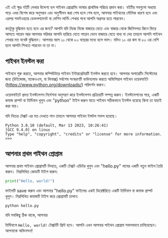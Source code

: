 এই এই ক্ষুদ্র বইটি লেখার উদ্দেশ্য হল পাইথন প্রোগ্রামিং ভাষার প্রাথমিক পরিচয় প্রদান করা। বইটির সবগুলো অধ্যায় পড়ে এবয় বিশেষ করে অনুসরন এবং অনুশীলন করা শেষ হলে শেষ হলে, আপনার পাইথনের মৌলিক ধারণা হবে এবং এরপর সফটওয়্যার ডেভলপমেনট বা মেশিন লার্নিং শেখার পথে আপনি অগ্রসর হতে পারবেন।

কতটুকু বুদ্ধিমান হতে হবে এর জন্য? আপনি যদি নিজে নিজে বাজারে যেতে এবং বাজার থেকে জিনিসপত্র কিনে ফিরে আসতে পারেন আর আপনার পরিবার আপনি হারিয়ে যেতে পারেন ভেবে বাজারে যেতে বাধা না দেয় তাহলে আপনি পাইথন শেখার মত যথেষ্ট বুদ্ধিমান। আপনার বয়স ১০ থেকে ৮০ বছেরর মধ্যে হলে ভাল। যদিও ১০ এর কম বা ৮০ এর বেশি হলে আপনি শিখতে পারবেন না তা না।

## পাইথন ইনস্টল করা

পাইথনে শুরু করতে, আপনার কম্পিউটারে পাইথন ইন্টারপ্রেটারটি ইনস্টল করতে হবে। আপনার অপারেটিং সিস্টেমের জন্য (উইন্ডোজ, ম্যাকওএস, বা লিনাক্স) সর্বশেষ সংস্করণটি ডাউনলোড করতে অফিসিয়াল পাইথন ওয়েবসাইট (https://www.python.org/downloads/) পরিদর্শন করুন।

ওয়েবসাইটে প্রদত্ত ইনস্টলেশন নির্দেশনা অনুসরণ করে ইনস্টলেশন প্রক্রিয়াটি সম্পন্ন করুন। ইনস্টলেশনের পরে, একটি কমান্ড প্রম্পট বা টার্মিনাল খুলুন এবং "python" টাইপ করুন যাতে পাইথন সঠিকভাবে ইনস্টল হয়েছে কিনা তা যাচাই করা যায়।

যদি নিচের টেক্সট এর মত দেখতে পান তাহলে আপনার পাইথন ইন্সটল সফল হয়েছে।

```
Python 3.8.10 (default, Mar 13 2023, 10:26:41)
[GCC 9.4.0] on linux
Type "help", "copyright", "credits" or "license" for more information.
>>>
```

## আপনার প্রথম পাইথন প্রোগ্রাম

আপনার প্রথম পাইথন প্রোগ্রামটি লিখতে, একটি টেক্সট এডিটর খুলুন এবং "hello.py" নামের একটি নতুন ফাইল তৈরি করুন। নিম্নলিখিত কোডটি টাইপ করুন:

```python
print("Hello, world!")
```

ফাইলটি save করুন এবং আপনার "hello.py" ফাইলের একই ডিরেক্টরিতে একটি টার্মিনাল বা কমান্ড প্রম্পট খুলুন। নিম্নলিখিত কমান্ডটি টাইপ করে প্রোগ্রামটি চালান:

```bash
python hello.py
```

যদি সবকিছু ঠিক থাকে, আপনার

টার্মিনালে `Hello, world!` টেক্সটটি প্রিন্ট হবে। আপনি এখন আপনার পাইথন প্রোগ্রাম সফলভাবে চালিয়েছেন। আপনাকে অভিনন্দন!

